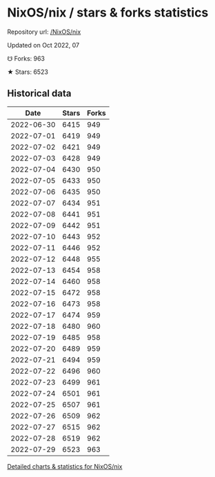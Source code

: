# NixOS/nix / stars & forks statistics

Repository url: [/NixOS/nix](https://github.com/NixOS/nix)

Updated on Oct 2022, 07

☋ Forks: 963

★ Stars: 6523

## Historical data
| Date | Stars | Forks |
|------|-------|-------|
| 2022-06-30 | 6415 | 949 | 
| 2022-07-01 | 6419 | 949 | 
| 2022-07-02 | 6421 | 949 | 
| 2022-07-03 | 6428 | 949 | 
| 2022-07-04 | 6430 | 950 | 
| 2022-07-05 | 6433 | 950 | 
| 2022-07-06 | 6435 | 950 | 
| 2022-07-07 | 6434 | 951 | 
| 2022-07-08 | 6441 | 951 | 
| 2022-07-09 | 6442 | 951 | 
| 2022-07-10 | 6443 | 952 | 
| 2022-07-11 | 6446 | 952 | 
| 2022-07-12 | 6448 | 955 | 
| 2022-07-13 | 6454 | 958 | 
| 2022-07-14 | 6460 | 958 | 
| 2022-07-15 | 6472 | 958 | 
| 2022-07-16 | 6473 | 958 | 
| 2022-07-17 | 6474 | 959 | 
| 2022-07-18 | 6480 | 960 | 
| 2022-07-19 | 6485 | 958 | 
| 2022-07-20 | 6489 | 959 | 
| 2022-07-21 | 6494 | 959 | 
| 2022-07-22 | 6496 | 960 | 
| 2022-07-23 | 6499 | 961 | 
| 2022-07-24 | 6501 | 961 | 
| 2022-07-25 | 6507 | 961 | 
| 2022-07-26 | 6509 | 962 | 
| 2022-07-27 | 6515 | 962 | 
| 2022-07-28 | 6519 | 962 | 
| 2022-07-29 | 6523 | 963 | 


[Detailed charts & statistics for NixOS/nix](https://reviewgithub.com/rep/NixOS/nix)
